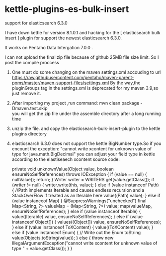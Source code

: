 # kettle-plugins-es-bulk-insert
support for elasticsearch 6.3.0

I have down kettle for version 8.1.0.1 and  hacking for  the [ elasticsearch bulk insert ] plugin for support  the newest elasticsearch 6.3.0.

It works  on Pentaho Data Intergation 7.0.0 .

I can not upload  the final zip file  because  of github 25MB file size limit.
So I post the compile proccess
1. One  must do some changing on the maven settings.xml accouding to url
   https://raw.githubusercontent.com/pentaho/maven-parent-poms/master/maven-support-files/settings.xml
   By the way,the pluginGroups tag in the settings.xml is deprecated for my maven 3.9,so just remove it.

2. After importing my project ,run command:
   mvn clean package -Dmaven.test.skip  
   you will get the zip file under the assemble directory after a long running time

3. unzip the file. and copy the elasticsearch-bulk-insert-plugin to the kettle plugins directory

4. elasticsearch 6.3.0 does not support the kettle BigNumber type.So if  you encount the exception:
   "cannot write xcontent for unknown value of type for java.math.BigDecimal"
    you can adjust your field type in kettle according to the elastiseaech xcontent source code:

      private void unknownValue(Object value, boolean ensureNoSelfReferences) throws IOException {
        if (value == null) {
            nullValue();
            return;
        }
        Writer writer = WRITERS.get(value.getClass());
        if (writer != null) {
            writer.write(this, value);
        } else if (value instanceof Path) {
            //Path implements Iterable<Path> and causes endless recursion and a StackOverFlow if treated as an Iterable here
            value((Path) value);
        } else if (value instanceof Map) {
            @SuppressWarnings("unchecked")
            final Map<String, ?> valueMap = (Map<String, ?>) value;
            map(valueMap, ensureNoSelfReferences);
        } else if (value instanceof Iterable) {
            value((Iterable<?>) value, ensureNoSelfReferences);
        } else if (value instanceof Object[]) {
            values((Object[]) value, ensureNoSelfReferences);
        } else if (value instanceof ToXContent) {
            value((ToXContent) value);
        } else if (value instanceof Enum<?>) {
            // Write out the Enum toString
            value(Objects.toString(value));
        } else {
            throw new IllegalArgumentException("cannot write xcontent for unknown value of type " + value.getClass());
        }
    }